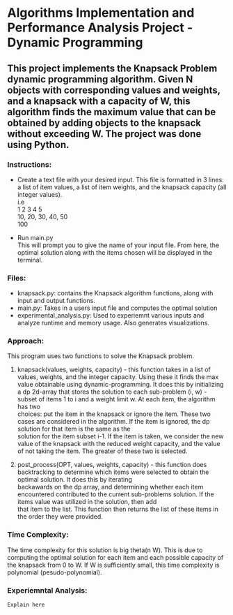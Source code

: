 # Algorithms Implementation and Performance Analysis Project - Dynamic Programming

## This project implements the Knapsack Problem dynamic programming algorithm. Given N objects with corresponding values and weights, and a knapsack with a capacity of W, this algorithm finds the maximum value that can be obtained by adding objects to the knapsack without exceeding W. The project was done using Python.

### Instructions:
- Create a text file with your desired input. This file is formatted in 3 lines: a list of item values, a list of item weights, and the knapsack capacity (all integer values).  
  i.e  
  1 2 3 4 5  
  10, 20, 30, 40, 50  
  100  

- Run main.py  
  This will prompt you to give the name of your input file. From here, the optimal solution along with the items chosen will be displayed in the terminal.

### Files:
- knapsack.py: contains the Knapsack algorithm functions, along with input and output functions.
- main.py: Takes in a users input file and computes the optimal solution
- experimental_analysis.py: Used to experiemnt various inputs and analyze runtime and memory usage. Also generates visualizations.

### Approach:
This program uses two functions to solve the Knapsack problem.  
1. knapsack(values, weights, capacity) - this function takes in a list of values, weights, and the integer capacity. Using these it finds the max value obtainable using dynamic-programming.
   It does this by initializing a dp 2d-array that stores the solution to each sub-problem (i, w) - subset of items 1 to i and a weight limit w. At each item, the algorithm has two   
   choices: put the item in the knapsack or ignore the item. These two cases are considered in the algorithm. If the item is ignored, the dp solution for that item is the same as the   
   solution for the item subset i-1. If the item is taken, we consider the new value of the knapsack with the reduced weight capacity, and the value of not taking the item. The greater of 
   these two is selected.

2. post_process(OPT, values, weights, capacity) - this function does backtracking to determine which items were selected to obtain the optimal solution. It does this by iterating   
   backawards on the dp array, and determining whether each item encountered contributed to the current sub-problems solution. If the items value was utilized in the solution, then add   
   that item to the list. This function then returns the list of these items in the order they were provided.

### Time Complexity:
  The time complexity for this solution is big theta(n W). This is due to computing the optimal solution for each item and each possible capacity of the knapsack from 0 to W. If W is 
  sufficiently small, this time complexity is polynomial (pesudo-polynomial).

### Experiemntal Analysis:
    Explain here
   

